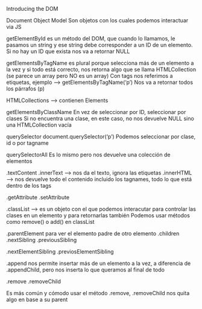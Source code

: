 Introducing the DOM 

Document Object Model 
Son objetos con los cuales podemos interactuar via JS 

getElementById es un método del DOM, que cuando lo llamamos, le pasamos un string y ese string debe corresponder a un ID de un elemento. Si no hay un ID que exista nos va a retornar NULL 

getElementsByTagName es plural porque selecciona más de un elemento a la vez y si todo está correcto, nos retorna algo que se llama HTMLCollection
(se parece un array pero NO es un array) 
Con tags nos referimos a etiquetas, ejemplo —> getElementsByTagName(‘p’) 
Nos va a retornar todos los párrafos (p)

HTMLCollections --> contienen Elements 

getElementsByClassName 
En vez de seleccionar por ID, seleccionar por clases 
Si no encuentra una clase, en este caso, no nos devuelve NULL sino una HTMLCollection vacía 

querySelector
document.querySelector(‘p’) 
Podemos seleccionar por clase, id o por tagname 

querySelectorAll
Es lo mismo pero nos devuelve una colección de elementos

.textContent
.innerText —> nos da el texto, ignora las etiquetas 
.innerHTML —> nos devuelve todo el contenido incluido los tagnames, todo lo que está dentro de los tags

.getAttribute
.setAttribute 

.classList —> es un objeto con el que podemos interacutar para controlar las clases en un elemento y para retornarlas también 
Podemos usar métodos como remove() o add() en classList

.parentElement para ver el elemento padre de otro elemento 
.children
.nextSibling
.previousSibling

.nextElementSibling
.previosElementSibling 

.append nos permite insertar más de un elemento a la vez, a diferencia de .appendChild, pero nos inserta lo que queramos al final de todo


.remove
.removeChild

Es más común y cómodo usar el método .remove, .removeChild nos quita algo en base a su parent